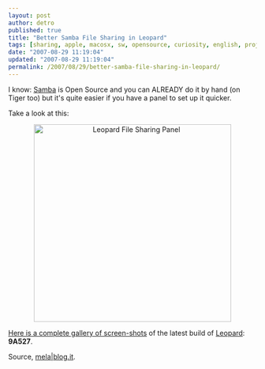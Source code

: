 ```yaml
---
layout: post
author: detro
published: true
title: "Better Samba File Sharing in Leopard"
tags: [sharing, apple, macosx, sw, opensource, curiosity, english, projects]
date: "2007-08-29 11:19:04"
updated: "2007-08-29 11:19:04"
permalink: /2007/08/29/better-samba-file-sharing-in-leopard/
---
```


I know: <a href="http://us3.samba.org/samba/">Samba</a> is Open Source and you can ALREADY do it by hand (on Tiger too) but it's quite easier if you have a panel to set up it quicker.

Take a look at this:
<div align="center">
<a href="http://www.thinksecret.com/archives/leopard9a527/image/system-preferences014.jpg"><img src="http://www.thinksecret.com/archives/leopard9a527/image/system-preferences014.jpg" alt="Leopard File Sharing Panel" width="400"/></a></div>

<a href="http://www.thinksecret.com/archives/leopard9a527/index.html">Here is a complete gallery of screen-shots</a> of the latest build of <a href="http://www.apple.com/macosx/leopard/">Leopard</a>: <strong>9A527</strong>.

Source, <a href="http://www.melablog.it/post/4231/nuove-immagini-di-leopard">mela|blog.it</a>.
